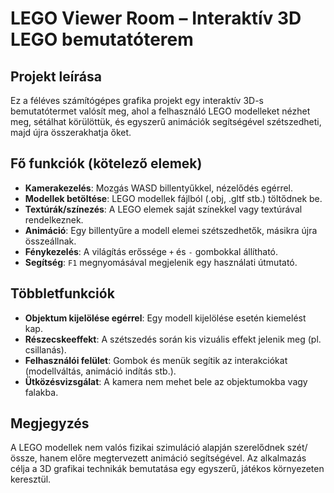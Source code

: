 # LEGO Viewer Room – Interaktív 3D LEGO bemutatóterem

## Projekt leírása

Ez a féléves számítógépes grafika projekt egy interaktív 3D-s bemutatótermet valósít meg, ahol a felhasználó LEGO modelleket nézhet meg, sétálhat körülöttük, és egyszerű animációk segítségével szétszedheti, majd újra összerakhatja őket.

## Fő funkciók (kötelező elemek)

- **Kamerakezelés**: Mozgás WASD billentyűkkel, nézelődés egérrel.
- **Modellek betöltése**: LEGO modellek fájlból (.obj, .gltf stb.) töltődnek be.
- **Textúrák/színezés**: A LEGO elemek saját színekkel vagy textúrával rendelkeznek.
- **Animáció**: Egy billentyűre a modell elemei szétszedhetők, másikra újra összeállnak.
- **Fénykezelés**: A világítás erőssége `+` és `-` gombokkal állítható.
- **Segítség**: `F1` megnyomásával megjelenik egy használati útmutató.

## Többletfunkciók

- **Objektum kijelölése egérrel**: Egy modell kijelölése esetén kiemelést kap.
- **Részecskeeffekt**: A szétszedés során kis vizuális effekt jelenik meg (pl. csillanás).
- **Felhasználói felület**: Gombok és menük segítik az interakciókat (modellváltás, animáció indítás stb.).
- **Ütközésvizsgálat**: A kamera nem mehet bele az objektumokba vagy falakba.

## Megjegyzés

A LEGO modellek nem valós fizikai szimuláció alapján szerelődnek szét/össze, hanem előre megtervezett animáció segítségével. Az alkalmazás célja a 3D grafikai technikák bemutatása egy egyszerű, játékos környezeten keresztül.